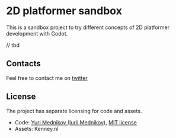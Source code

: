 # 2D platformer sandbox

This is a sandbox project to try different concepts of 2D platformer development with Godot.

// tbd

## Contacts

Feel free to contact me on [twitter](https://www.twitter.com/yurimednikov)

## License

The project has separate licensing for code and assets.

- Code: [Yuri Mednikov (Iurii Mednikov)](https://mednikov.me), [MIT license](https://opensource.org/licenses/MIT)
- Assets: Kenney.nl